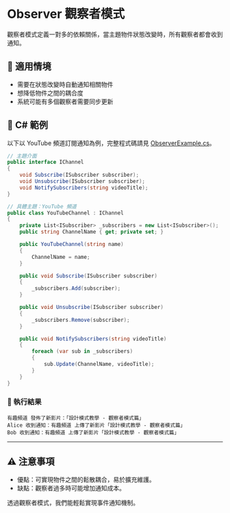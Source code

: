 # Observer 觀察者模式

觀察者模式定義一對多的依賴關係，當主題物件狀態改變時，所有觀察者都會收到通知。

## 🤔 適用情境

- 需要在狀態改變時自動通知相關物件
- 想降低物件之間的耦合度
- 系統可能有多個觀察者需要同步更新

## 🔔 C# 範例

以下以 YouTube 頻道訂閱通知為例，完整程式碼請見 [ObserverExample.cs](ObserverExample.cs)。

```csharp
// 主題介面
public interface IChannel
{
    void Subscribe(ISubscriber subscriber);
    void Unsubscribe(ISubscriber subscriber);
    void NotifySubscribers(string videoTitle);
}
```

```csharp
// 具體主題：YouTube 頻道
public class YouTubeChannel : IChannel
{
    private List<ISubscriber> _subscribers = new List<ISubscriber>();
    public string ChannelName { get; private set; }

    public YouTubeChannel(string name)
    {
        ChannelName = name;
    }

    public void Subscribe(ISubscriber subscriber)
    {
        _subscribers.Add(subscriber);
    }

    public void Unsubscribe(ISubscriber subscriber)
    {
        _subscribers.Remove(subscriber);
    }

    public void NotifySubscribers(string videoTitle)
    {
        foreach (var sub in _subscribers)
        {
            sub.Update(ChannelName, videoTitle);
        }
    }
}
```

### 🎯 執行結果

```
有趣頻道 發佈了新影片：「設計模式教學 - 觀察者模式篇」
Alice 收到通知：有趣頻道 上傳了新影片「設計模式教學 - 觀察者模式篇」
Bob 收到通知：有趣頻道 上傳了新影片「設計模式教學 - 觀察者模式篇」
```

---

## ⚠️ 注意事項

- 優點：可實現物件之間的鬆散耦合，易於擴充維護。
- 缺點：觀察者過多時可能增加通知成本。

透過觀察者模式，我們能輕鬆實現事件通知機制。

